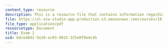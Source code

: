 ```yaml
---
content_type: resource
description: This is a resource file that contains information regarding exam 1.
file: https://ol-ocw-studio-app-production.s3.amazonaws.com/courses/18-05-introduction-to-probability-and-statistics-spring-2014/bdce40d25e28ac939015325e0f9edc45_MIT18_05S14_Exam1.pdf
file_type: application/pdf
resourcetype: Document
title: Exam 1
uid: bdce40d2-5e28-ac93-9015-325e0f9edc45
---
```

